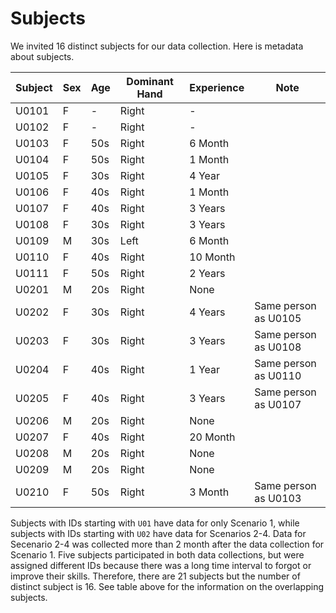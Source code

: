 # Subjects

We invited 16 distinct subjects for our data collection.
Here is metadata about subjects.

| Subject | Sex | Age | Dominant Hand | Experience | Note                 |
| ------- | --- | --- | ------------- | ---------- | -------------------- |
| U0101   | F   | -   | Right         | -          |                      |
| U0102   | F   | -   | Right         | -          |                      |
| U0103   | F   | 50s | Right         | 6 Month    |                      |
| U0104   | F   | 50s | Right         | 1 Month    |                      |
| U0105   | F   | 30s | Right         | 4 Year     |                      |
| U0106   | F   | 40s | Right         | 1 Month    |                      |
| U0107   | F   | 40s | Right         | 3 Years    |                      |
| U0108   | F   | 30s | Right         | 3 Years    |                      |
| U0109   | M   | 30s | Left          | 6 Month    |                      |
| U0110   | F   | 40s | Right         | 10 Month   |                      |
| U0111   | F   | 50s | Right         | 2 Years    |                      |
| U0201   | M   | 20s | Right         | None       |                      |
| U0202   | F   | 30s | Right         | 4 Years    | Same person as U0105 |
| U0203   | F   | 30s | Right         | 3 Years    | Same person as U0108 |
| U0204   | F   | 40s | Right         | 1 Year     | Same person as U0110 |
| U0205   | F   | 40s | Right         | 3 Years    | Same person as U0107 |
| U0206   | M   | 20s | Right         | None       |                      |
| U0207   | F   | 40s | Right         | 20 Month   |                      |
| U0208   | M   | 20s | Right         | None       |                      |
| U0209   | M   | 20s | Right         | None       |                      |
| U0210   | F   | 50s | Right         | 3 Month    | Same person as U0103 |

Subjects with IDs starting with `U01` have data for only Scenario 1, while subjects with IDs starting with `U02` have data for Scenarios 2-4.
Data for Secenario 2-4 was collected more than 2 month after the data collection for Scenario 1.
Five subjects participated in both data collections, but were assigned different IDs because there was a long time interval to forgot or improve their skills.
Therefore, there are 21 subjects but the number of distinct subject is 16.
See table above for the information on the overlapping subjects.
